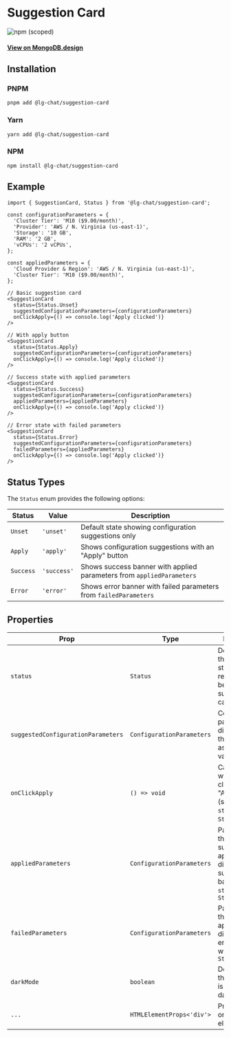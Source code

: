 # Suggestion Card

![npm (scoped)](https://img.shields.io/npm/v/@lg-chat/suggestion-card.svg)

#### [View on MongoDB.design](https://www.mongodb.design/component/suggestion-card/live-example/)

## Installation

### PNPM

```shell
pnpm add @lg-chat/suggestion-card
```

### Yarn

```shell
yarn add @lg-chat/suggestion-card
```

### NPM

```shell
npm install @lg-chat/suggestion-card
```

## Example

```tsx
import { SuggestionCard, Status } from '@lg-chat/suggestion-card';

const configurationParameters = {
  'Cluster Tier': 'M10 ($9.00/month)',
  'Provider': 'AWS / N. Virginia (us-east-1)',
  'Storage': '10 GB',
  'RAM': '2 GB',
  'vCPUs': '2 vCPUs',
};

const appliedParameters = {
  'Cloud Provider & Region': 'AWS / N. Virginia (us-east-1)',
  'Cluster Tier': 'M10 ($9.00/month)',
};

// Basic suggestion card
<SuggestionCard
  status={Status.Unset}
  suggestedConfigurationParameters={configurationParameters}
  onClickApply={() => console.log('Apply clicked')}
/>

// With apply button
<SuggestionCard
  status={Status.Apply}
  suggestedConfigurationParameters={configurationParameters}
  onClickApply={() => console.log('Apply clicked')}
/>

// Success state with applied parameters
<SuggestionCard
  status={Status.Success}
  suggestedConfigurationParameters={configurationParameters}
  appliedParameters={appliedParameters}
  onClickApply={() => console.log('Apply clicked')}
/>

// Error state with failed parameters
<SuggestionCard
  status={Status.Error}
  suggestedConfigurationParameters={configurationParameters}
  failedParameters={appliedParameters}
  onClickApply={() => console.log('Apply clicked')}
/>
```

## Status Types

The `Status` enum provides the following options:

| Status    | Value       | Description                                                           |
| --------- | ----------- | --------------------------------------------------------------------- |
| `Unset`   | `'unset'`   | Default state showing configuration suggestions only                  |
| `Apply`   | `'apply'`   | Shows configuration suggestions with an "Apply" button                |
| `Success` | `'success'` | Shows success banner with applied parameters from `appliedParameters` |
| `Error`   | `'error'`   | Shows error banner with failed parameters from `failedParameters`     |

## Properties

| Prop                               | Type                      | Description                                                                                              | Default |
| ---------------------------------- | ------------------------- | -------------------------------------------------------------------------------------------------------- | ------- |
| `status`                           | `Status`                  | Determines the current state and rendering behavior of the suggestion card                               |         |
| `suggestedConfigurationParameters` | `ConfigurationParameters` | Configuration parameters displayed in the main table as string key-value pairs                           |         |
| `onClickApply`                     | `() => void`              | Callback fired when the user clicks the "Apply" button (shown when `status` is `Status.Apply`)           |         |
| `appliedParameters`                | `ConfigurationParameters` | Parameters that were successfully applied, displayed in success banner when `status` is `Status.Success` |         |
| `failedParameters`                 | `ConfigurationParameters` | Parameters that failed to apply, displayed in error banner when `status` is `Status.Error`               |         |
| `darkMode`                         | `boolean`                 | Determines if the component is rendered in dark mode                                                     | `false` |
| `...`                              | `HTMLElementProps<'div'>` | Props spread on root element                                                                             |         |
